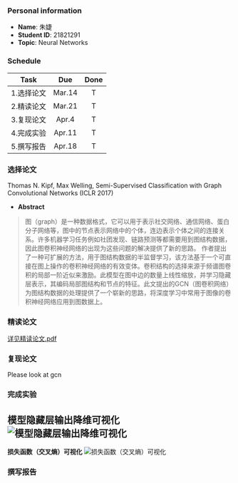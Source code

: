 ### Personal information
* **Name**: 朱婕  
* **Student ID**: 21821291  
* **Topic**: Neural Networks
### Schedule
Task|Due|Done
-|:-:|:-:
1.选择论文|Mar.14|T
2.精读论文|Mar.21|T
3.复现论文|Apr.4|T
4.完成实验|Apr.11|T
5.撰写报告|Apr.18|T
### 选择论文
Thomas N. Kipf, Max Welling, Semi-Supervised Classification with Graph Convolutional Networks (ICLR 2017)
* **Abstract**
>图（graph）是一种数据格式，它可以用于表示社交网络、通信网络、蛋白分子网络等，图中的节点表示网络中的个体，连边表示个体之间的连接关系。许多机器学习任务例如社团发现、链路预测等都需要用到图结构数据，因此图卷积神经网络的出现为这些问题的解决提供了新的思路。
作者提出了一种可扩展的方法，用于图结构数据的半监督学习，该方法基于一个可直接在图上操作的卷积神经网络的有效变体。卷积结构的选择来源于频谱图卷积的局部一阶近似来激励。此模型在图中边的数量上线性缩放，并学习隐藏层表示，其编码局部图结构和节点的特征。此文提出的GCN（图卷积网络）为图结构数据的处理提供了一个崭新的思路，将深度学习中常用于图像的卷积神经网络应用到图数据上。
### 精读论文
[详见精读论文.pdf](https://github.com/jialei0701/ANN/blob/master/%E6%9C%B1%E5%A9%95%2021821291/%E7%B2%BE%E8%AF%BB%E8%AE%BA%E6%96%87.pdf)
### 复现论文
Please look at gcn
### 完成实验
**模型隐藏层输出降维可视化**
![模型隐藏层输出降维可视化](https://github.com/jialei0701/ANN/blob/master/%E6%9C%B1%E5%A9%9521821291/tSNE1.PNG)  
-------
**损失函数（交叉熵）可视化**
![损失函数（交叉熵）可视化](https://github.com/jialei0701/ANN/blob/master/%E6%9C%B1%E5%A9%9521821291/3d_entropy.png)
### 撰写报告
